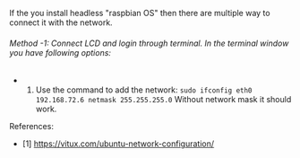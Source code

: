 If the you install headless "raspbian OS" then there are multiple way to connect it with the network. 

###### Method -1: Connect LCD and login through terminal. In the terminal window you have following options:
* 1. Use the command to add the network: `sudo ifconfig eth0 192.168.72.6 netmask 255.255.255.0` Without network mask it should work. 




References: 
* [1] https://vitux.com/ubuntu-network-configuration/
